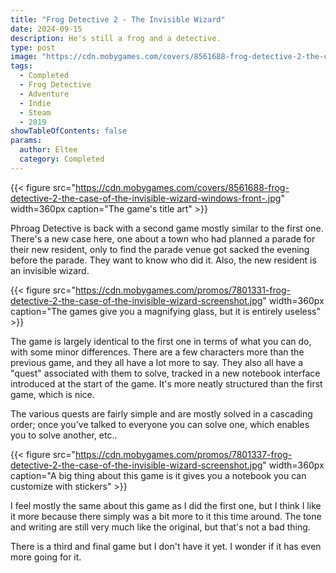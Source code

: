 ```yaml
---
title: "Frog Detective 2 - The Invisible Wizard"
date: 2024-09-15
description: He's still a frog and a detective.
type: post
image: "https://cdn.mobygames.com/covers/8561688-frog-detective-2-the-case-of-the-invisible-wizard-windows-front-.jpg"
tags:
  - Completed
  - Frog Detective
  - Adventure
  - Indie
  - Steam
  - 2019
showTableOfContents: false
params:
  author: Eltee
  category: Completed
---
```


{{< figure src="https://cdn.mobygames.com/covers/8561688-frog-detective-2-the-case-of-the-invisible-wizard-windows-front-.jpg" width=360px caption="The game's title art" >}}

Phroag Detective is back with a second game mostly similar to the first one. There's a new case here, one about a town who had planned a parade for their new resident, only to find the parade venue got sacked the evening before the parade. They want to know who did it. Also, the new resident is an invisible wizard.

{{< figure src="https://cdn.mobygames.com/promos/7801331-frog-detective-2-the-case-of-the-invisible-wizard-screenshot.jpg" width=360px caption="The games give you a magnifying glass, but it is entirely useless" >}}

The game is largely identical to the first one in terms of what you can do, with some minor differences. There are a few characters more than the previous game, and they all have a lot more to say. They also all have a "quest" associated with them to solve, tracked in a new notebook interface introduced at the start of the game. It's more neatly structured than the first game, which is nice.

The various quests are fairly simple and are mostly solved in a cascading order; once you've talked to everyone you can solve one, which enables you to solve another, etc..

{{< figure src="https://cdn.mobygames.com/promos/7801337-frog-detective-2-the-case-of-the-invisible-wizard-screenshot.jpg" width=360px caption="A big thing about this game is it gives you a notebook you can customize with stickers" >}}

I feel mostly the same about this game as I did the first one, but I think I like it more because there simply was a bit more to it this time around. The tone and writing are still very much like the original, but that's not a bad thing.

There is a third and final game but I don't have it yet. I wonder if it has even more going for it.